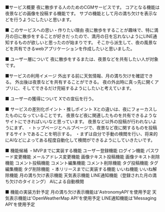 ■サービス概要
夜に散歩する人のためのCGMサービスです。
コアとなる機能は夜景などの画像を投稿する機能です。
サブの機能として月の満ち欠けを表示などを行うようにしたいと思います。

■ このサービスへの思い・作りたい理由
夜に散歩をすることが趣味で、特に満月の日に散歩をすることが好きだったので、満月の日を忘れないようにLINE通知するものが欲しいと思ったのが始まりです。
そこから派生して、夜の風景などを共有できるwebアプリケーションを作成したいと思いました。

■ ユーザー層について
夜に散歩をするまたは、夜景などを共有したい人が対象です。

■サービスの利用イメージ
外出する前に天気情報、月の満ち欠けを確認できる。
外出後は夜景などを共有することができる。
夜の外出時に真っ先に開くアプリに、そしてできるだけ完結するようにしたいと考えています。

■ ユーザーの獲得について
Xでの宣伝を行う。

■ サービスの差別化ポイント・推しポイント
Xとの違いは、夜にフォーカスしたものになっていることです。
夜景など夜に関連したものを共有できるようなサイトにできればいいなと思っています。
夜景など以外の投稿が行われないようにまず、
・トップページとヘルプページで、夜景など夜に関するものを投稿するサイトであることを明示する。
・まずは自分で手動の検閲を行い、将来的にAIなどによってある程度自動化して検閲ができるようにしていきたいです。

■ 機能候補
・MVPまでに実装する機能
ユーザー登録機能
ログイン機能
パスワード変更機能
メールアドレス変更機能
画像テキスト投稿機能
画像テキスト削除機能
コメント投稿機能
コメント編集機能
コメント削除機能
タグ投稿機能
タグ編集機能
タグ削除機能
・本リリースまでに実装する機能
いいね機能
いいね解除機能
月の満ち欠け表示機能
天気表示機能
LINE通知機能（登録された月の満ち欠けのタイミング）
AIによる自動検閲

■ 機能の実装方針予定
月の満ち欠け表示機能は'AstronomyAPI'を使用予定
天気表示機能は'OpenWeatherMap API'を使用予定
LINE通知機能は'Messaging API'を使用予定

